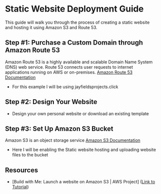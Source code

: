 # Static Website Deployment Guide

This guide will walk you through the process of creating a static website and hosting it using Amazon S3 and Route 53.

## Step #1: Purchase a Custom Domain through Amazon Route 53
Amazon Route 53 is a highly available and scalable Domain Name System (DNS) web service. Route 53 connects user requests to internet applications running on AWS or on-premises.
[Amazon Route 53 Documentation](https://docs.aws.amazon.com/route53/)

 - For this example I will be using jayfieldsprojects.click

## Step #2: Design Your Website

 - Design your own personal website or download an existing template

## Step #3: Set Up Amazon S3 Bucket
Amazon S3 is an object storage service
[Amazon S3 Documentation](https://docs.aws.amazon.com/s3/)

 - Here I will be enabling the Static website hosting and uploading website files to the bucket

## Resources
 - [Build with Me: Launch a website on Amazon S3 | AWS Project] ([Link to Tutorial](https://www.youtube.com/watch?v=sCQwEVhCvTg&ab_channel=TechWithLucy))